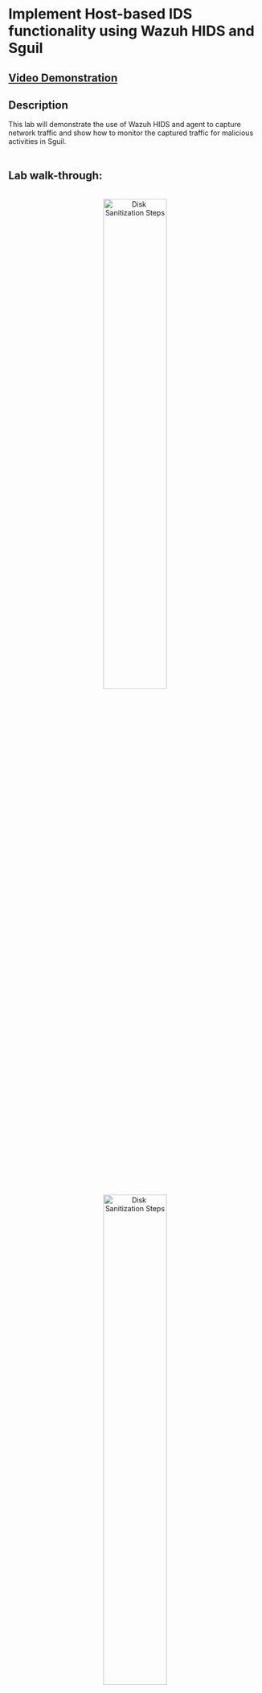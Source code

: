 <h1>Implement Host-based IDS functionality using Wazuh HIDS and Sguil</h1>

 ## [Video Demonstration](https://drive.google.com/file/d/1Y5gEA6FMT6xhZWAioCGLsOSGqLOF9wkO/view?usp=sharing)

<h2>Description</h2>
This lab will demonstrate the use of Wazuh HIDS and agent to capture network traffic and show how to monitor the captured traffic for malicious activities in Sguil.<br />
<br />

<h2>Lab walk-through:</h2>

<p align="center">
<br/>
<img src="https://i.imgur.com/me2Zky8.png" height="50%" width="50%" alt="Disk Sanitization Steps"/>
<br />
<p align="center">
<br/>
<img src="https://i.imgur.com/QOjcnJc.png" height="50%" width="50%" alt="Disk Sanitization Steps"/>
<br />
<br />
<p align="center">
<br/>
<img src="https://i.imgur.com/XjjgHpe.png" height="50%" width="50%" alt="Disk Sanitization Steps"/>
<br />
<br />
